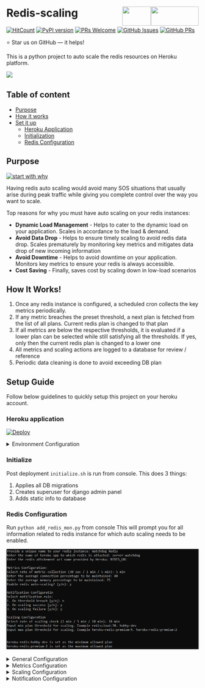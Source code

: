 # Redis-scaling  <img src="https://upload.wikimedia.org/wikipedia/en/thumb/6/6b/Redis_Logo.svg/1200px-Redis_Logo.svg.png" width="125" height="50" align="right">   <img src="https://img.stackshare.io/service/4601/original.png" width="75" height="50" align="right">   
   
[![HitCount](http://hits.dwyl.com/carnot-technologies/redis-scaling.svg)](http://hits.dwyl.com/carnot-technologies/redis-scaling)
[![PyPI version](https://badge.fury.io/py/heroku3.svg)](https://badge.fury.io/py/heroku3)
[![PRs Welcome](https://img.shields.io/badge/PRs-welcome-brightgreen.svg?style=flat-square)](http://makeapullrequest.com)
[![GitHub Issues](https://img.shields.io/github/issues/carnot-technologies/redis-scaling)](https://github.com/carnot-technologies/redis-scaling/issues)
[![GitHub PRs](https://img.shields.io/github/issues-pr/carnot-technologies/redis-scaling)](https://github.com/carnot-technologies/redis-scaling/pulls)

:star: Star us on GitHub — it helps!  

This is a python project to auto scale the redis resources on Heroku platform.

![](https://miro.medium.com/max/656/1*W0hyXlN4H0x0BNK4NwYPTw.gif)

## Table of content

- [Purpose](#purpose)
- [How it works](#how-it-works)
- [Set it up](#setup-guide)
  - [Heroku Application](#heroku-application)
  - [Initialization](#initialize)
  - [Redis Configuration](#redis-configuration)

## Purpose
[![start with why](https://img.shields.io/badge/start%20with-why%3F-brightgreen.svg?style=flat)](http://www.ted.com/talks/simon_sinek_how_great_leaders_inspire_action)   

Having redis auto scaling would avoid many SOS situations that usually arise during peak traffic while giving you complete control over the way you want to scale.   

Top reasons for why you must have auto scaling on your redis instances:
- **Dynamic Load Management** - Helps to cater to the dynamic load on your application. Scales in accordance to the load & demand.
- **Avoid Data Drop** - Helps to ensure timely scaling to avoid redis data drop. Scales prematurely by monitoring key metrics and mitigates data drop of new incoming information 
- **Avoid Downtime** - Helps to avoid downtime on your application. Monitors key metrics to ensure your redis is always accessible.
- **Cost Saving** - Finally, saves cost by scaling down in low-load scenarios

## How It Works!
1. Once any redis instance is configured, a scheduled cron collects the key metrics periodically.
2. If any metric breaches the preset threshold, a next plan is fetched from the list of all plans. Current redis plan is changed to that plan
3. If all metrics are below the respective thresholds, it is evaluated if a lower plan can be selected while still satisfying all the thresholds. If yes, only then the current redis plan is changed to a lower one
4. All metrics and scaling actions are logged to a database for review / reference
5. Periodic data cleaning is done to avoid exceeding DB plan

## Setup Guide
Follow below guidelines to quickly setup this project on your heroku account.

### Heroku application
[![Deploy](https://www.herokucdn.com/deploy/button.svg)](https://heroku.com/deploy?template=https://github.com/carnot-technologies/redis-scaling/tree/master)

<details><summary>Environment Configuration</summary>  
  
- `HEROKU_API_KEY`: API key for your heroku account
- `EMAIL_HOST`: Host name for your email 
- `EMAIL_PORT`: Port for your email
- `EMAIL_HOST_PASSWORD`: Host password
- `EMAIL_HOST_USER`: Host username
- `SERVER_EMAIL`: Server email
- `RECIPIENTS`: Comma separated emails of notification recipients
- `ENABLE_EMAILS`: A global flag to enable / disable all types of mails
- `EMAIL_PREFIX`: Email subject prefix for possible filter addition
- `N_RETENTION_DAYS`: Number of days to retain metrics logs
</details>

### Initialize
Post deployment `initialize.sh` is run from console.
This does 3 things:
1. Applies all DB migrations
2. Creates superuser for django admin panel
3. Adds static info to database

### Redis Configuration
Run `python add_redis_mon.py` from console
This will prompt you for all information related to redis instance for which auto scaling needs to be enabled.

![Add Redis Instance to Auto Scaling](/utils/img/add_redis.PNG?raw=true "Add Redis to AS")

<details><summary>General Configuration</summary>  
  
- `Name`: An identifier name for your redis insatnce. Can be alphanumeric  
- `Heroku App Name`: This is the name of heroku application to which your redis instance is attached  
- `Redis Heroku Name`: This is the URL name by which your heroku application identifies the redis. (Example: REDISCLOUD_ORANGE_URL or HEROKU_REDIS_BLANK_URL)   
</details>

<details><summary>Metrics Configuration</summary>  
  
- `Metric Rate`: Choose rate of metrics collection from given options. Select a faster rate only if your application demands a quick action.   
- `Avg memory percentage`: Choose the avg memory usage percentage you wish to maintain for you redis instance  
- `Avg connection percentage`: Choose the avg number of client connections you wish to maintain with the redis instance
</details>

<details><summary>Scaling Configuration</summary>  
  
- `Scaling Enable` - If set, auto scaling action would be taken to maintain the avg metric percentages  
- `Min Plan` - Choose lower plan limit for scaling. If not set, lowest available plan will be selected   
- `Max Plan` - Choose upper plan limit for scaling. If not set, highest available plan will be selected   
- `Scaling Rate` - Choose rate at which scaling check should be performed  
</details>

<details><summary>Notification Configuration</summary>  
  
- `Threshold Breach` - Email notification to configured recipients whenever any threshold is crossed   
- `Scaling Success` - Email notification whenever a successful scaling action is performed   
- `Scaling Failure` - Email notification whenever there is a failure in scaling action   
</details>
